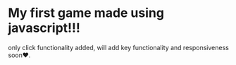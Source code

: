 # My first game made using javascript!!!
only click functionality added, will add key functionality and responsiveness soon❤️.
